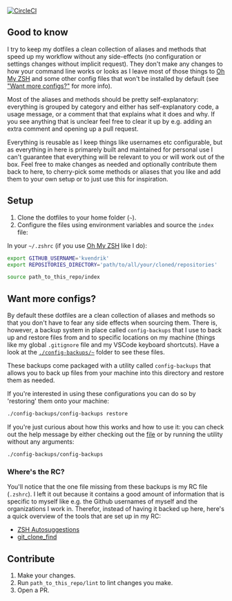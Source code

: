 [![CircleCI](https://circleci.com/gh/kvendrik/dotfiles.svg?style=svg)](https://circleci.com/gh/kvendrik/dotfiles)

## Good to know
I try to keep my dotfiles a clean collection of aliases and methods that speed up my workflow without any side-effects (no configuration or settings changes without implicit request). They don't make any changes to how your command line works or looks as I leave most of those things to [Oh My ZSH](https://ohmyz.sh) and some other config files that won't be installed by default (see ["Want more configs?"](#want-more-configs) for more info).

Most of the aliases and methods should be pretty self-explanatory: everything is grouped by category and either has self-explanatory code, a usage message, or a comment that that explains what it does and why. If you see anything that is unclear feel free to clear it up by e.g. adding an extra comment and opening up a pull request.

Everything is reusable as I keep things like usernames etc configurable, but as everything in here is primarely built and maintained for personal use I can't guarantee that everything will be relevant to you or will work out of the box. Feel free to make changes as needed and optionally contribute them back to here, to cherry-pick some methods or aliases that you like and add them to your own setup or to just use this for inspiration.

## Setup
1. Clone the dotfiles to your home folder (`~`).
2. Configure the files using environment variables and source the `index` file:

In your `~/.zshrc` (if you use [Oh My ZSH](http://ohmyz.sh) like I do):
```bash
export GITHUB_USERNAME='kvendrik'
export REPOSITORIES_DIRECTORY='path/to/all/your/cloned/repositories'

source path_to_this_repo/index
```

## Want more configs?
By default these dotfiles are a clean collection of aliases and methods so that you don't have to fear any side effects when sourcing them. There is, however, a backup system in place called `config-backups` that I use to back up and restore files from and to specific locations on my machine (things like my global `.gitignore` file and my VSCode keyboard shortcuts). Have a look at the [`./config-backups/~`](https://github.com/kvendrik/dotfiles/tree/master/config-backups/~/) folder to see these files.

These backups come packaged with a utility called `config-backups` that allows you to back up files from your machine into this directory and restore them as needed.

If you're interested in using these configurations you can do so by 'restoring' them onto your machine:

```bash
./config-backups/config-backups restore
```

If you're just curious about how this works and how to use it: you can check out the help message by either checking out the [file](https://github.com/kvendrik/dotfiles/tree/master/config-backups/config-backups) or by running the utility without any arguments:

```
./config-backups/config-backups
```

### Where's the RC?
You'll notice that the one file missing from these backups is my RC file (`.zshrc`). I left it out because it contains a good amount of information that is specific to myself like e.g. the Github usernames of myself and the organizations I work in. Therefor, instead of having it backed up here, here's a quick overview of the tools that are set up in my RC:

- [ZSH Autosuggestions](https://github.com/zsh-users/zsh-autosuggestions/blob/master/INSTALL.md)
- [git_clone_find](https://github.com/kvendrik/git_clone_find)

## Contribute
1. Make your changes.
2. Run `path_to_this_repo/lint` to lint changes you make.
3. Open a PR.
